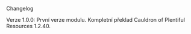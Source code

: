 Changelog

Verze 1.0.0:
První verze modulu.
Kompletní překlad Cauldron of Plentiful Resources 1.2.40.
